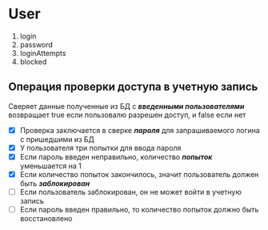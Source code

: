 # User
1. login
1. password
1. loginAttempts
1. blocked


## Операция проверки доступа в учетную запись
Сверяет данные полученные из БД с __*введенными пользователями*__
возвращает true если пользовалю разрешен доступ, и false если нет

-[x] Проверка заключается в сверке __*пароля*__ для запрашиваемого логина с пришедшими из БД
-[x] У пользователя три попытки для ввода пароля
-[X] Если  пароль введен неправильно, количество __*попыток*__ уменьшается на 1
-[X] Если количество попыток закончилось, значит пользователь должен быть __*заблокирован*__
-[ ] Если пользователь заблокирован, он не может войти в учетную запись
-[ ] Если пароль введен правильно, то количество попыток должно быть восстановлено